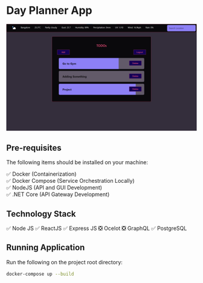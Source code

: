 # Day Planner App

![alt text](Screenshot.png "Day Planner")

## Pre-requisites

The following items should be installed on your machine:

✅ Docker          (Containerization)  
✅ Docker Compose  (Service Orchestration Locally)  
✅ NodeJS          (API and GUI Development)  
✅ .NET Core       (API Gateway Development)  

## Technology Stack

✅ Node JS
✅ ReactJS
✅ Express JS
❎ Ocelot
❎ GraphQL
✅ PostgreSQL

## Running Application

Run the following on the project root directory:

```sh
docker-compose up --build
```